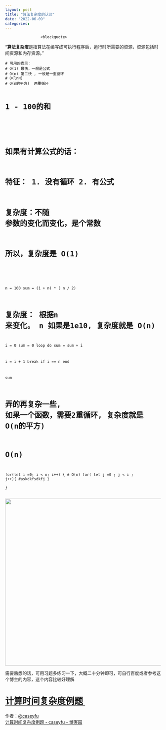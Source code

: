 ```yaml
---
layout: post
title: "算法复杂度的认识"
date: "2022-06-09"
categories: 
---
```


                    <blockquote> 
 <p>“<strong>算法复杂度</strong>是指算法在编写成可执行程序后，运行时所需要的资源，资源包括时间资源和内存资源。” </p> 
 <pre><code># 可用的表示：
# O(1) 最快，一般是公式
# O(n) 第二快 , 一般是一重循环
# O(lnN)
# O(n的平方)  两重循环

# 1 - 100的和
#

# 如果有计算公式的话：
# 特征： 1. 没有循环 2. 有公式
# 复杂度：不随 参数的变化而变化，是个常数
# 所以，复杂度是 O(1)
#
n = 100 
sum = (1 + n) * ( n / 2)



# 复杂度： 根据n 来变化。 n 如果是1e10, 复杂度就是 O(n)
i = 0 
sum = 0 
loop do
  sum = sum + i 

  i = i + 1 
  break if i == n
end

sum


# 弄的再复杂一些, 如果一个函数，需要2重循环, 复杂度就是 O(n的平方)

# O(n)
for(let i =0; i &lt; n; i++) {
    # O(n)
    for( let j =0 ; j &lt; i ; j++){
      #askdkfsdkfj
    }   
}</code></pre> 
 <p><img alt="" src="https://img-blog.csdnimg.cn/d59a83681b6b44d993e9a8f042233ace.png?x-oss-process=image/watermark,type_d3F5LXplbmhlaQ,shadow_50,text_Q1NETiBA6K645aKo44Gu5bCP6J206J22,size_20,color_FFFFFF,t_70,g_se,x_16"><img alt="" height="539" src="https://img-blog.csdnimg.cn/8223b8494d724a23b452b00175b29c7c.png?x-oss-process=image/watermark,type_d3F5LXplbmhlaQ,shadow_50,text_Q1NETiBA6K645aKo44Gu5bCP6J206J22,size_20,color_FFFFFF,t_70,g_se,x_16" width="823"></p> 
</blockquote> 
<p>需要熟悉的话，可用习题多练习一下，大概二十分钟即可，可自行百度或者参考这个博主的内容，这个内容比较好理解</p> 
<h1><a href="https://www.cnblogs.com/xfk1999/p/calculate-time-complexity.html" id="cb_post_title_url" title="计算时间复杂度例题 ">计算时间复杂度例题 </a></h1> 
<p>作者：<a href="https://github.com/CaseyFu" title="@caseyfu">@caseyfu</a><br><a href="https://www.cnblogs.com/xfk1999/p/12901744.html" title="计算时间复杂度例题 - caseyfu - 博客园">计算时间复杂度例题 - caseyfu - 博客园</a></p> 
<p></p> 
<p></p>
                
